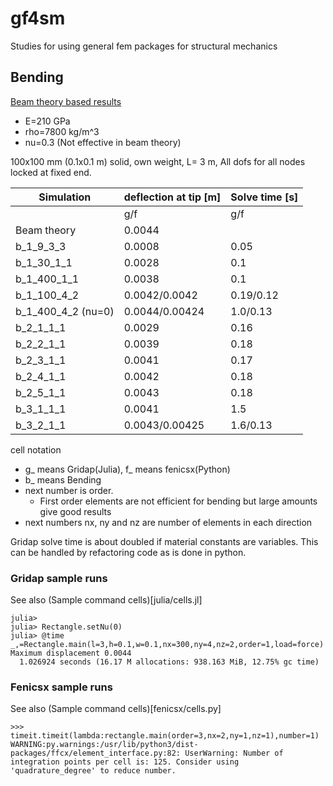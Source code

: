 # gf4sm
Studies for using general fem packages for structural mechanics

## Bending

[Beam theory based results](https://docs.google.com/spreadsheets/d/1350EPOZFU3kTkPZUV8PogOySmf1ne2bMS18DN-5WTs4/)
 * E=210 GPa
 * rho=7800 kg/m^3
 * nu=0.3 (Not effective in beam theory)

100x100 mm (0.1x0.1 m) solid, own weight, L= 3 m, All dofs for all nodes locked at fixed end.

| Simulation | deflection at tip [m] | Solve time [s]|
|------------|-----------------------|----------------|
|  | g/f | g/f |   
| Beam theory | 0.0044| |
| b_1_9_3_3 | 0.0008 | 0.05 | 
| b_1_30_1_1 | 0.0028 | 0.1 | 
| b_1_400_1_1 | 0.0038 | 0.1 | 
| b_1_100_4_2 | 0.0042/0.0042 | 0.19/0.12 |
| b_1_400_4_2 (nu=0) | 0.0044/0.00424 | 1.0/0.13 |
| b_2_1_1_1 | 0.0029 | 0.16 | 
| b_2_2_1_1 | 0.0039 | 0.18 | 
| b_2_3_1_1 | 0.0041 | 0.17 | 
| b_2_4_1_1 | 0.0042 | 0.18 | 
| b_2_5_1_1 | 0.0043 | 0.18 | 
| b_3_1_1_1 | 0.0041 | 1.5 |
| b_3_2_1_1 | 0.0043/0.00425 | 1.6/0.13 |

cell notation
 * g_ means Gridap(Julia), f_ means fenicsx(Python)
 * b_ means Bending
 * next number is order.
   * First order elements are not efficient for bending but large amounts give good results
 * next numbers nx, ny and nz are number of elements in each direction

Gridap solve time is about doubled if material constants are variables. 
This can be handled by refactoring code as is done in python.

### Gridap sample runs
See also (Sample command cells)[julia/cells.jl]
```
julia> 
julia> Rectangle.setNu(0)
julia> @time _,=Rectangle.main(l=3,h=0.1,w=0.1,nx=300,ny=4,nz=2,order=1,load=force)
Maximum displacement 0.0044
  1.026924 seconds (16.17 M allocations: 938.163 MiB, 12.75% gc time)
```

### Fenicsx sample runs
See also (Sample command cells)[fenicsx/cells.py]
```
>>> timeit.timeit(lambda:rectangle.main(order=3,nx=2,ny=1,nz=1),number=1)
WARNING:py.warnings:/usr/lib/python3/dist-packages/ffcx/element_interface.py:82: UserWarning: Number of integration points per cell is: 125. Consider using 'quadrature_degree' to reduce number.
```
